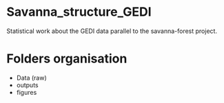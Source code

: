 # Savanna_structure_GEDI

Statistical work about the GEDI data parallel to the savanna-forest project.

# Folders organisation

- Data (raw)
- outputs
- figures